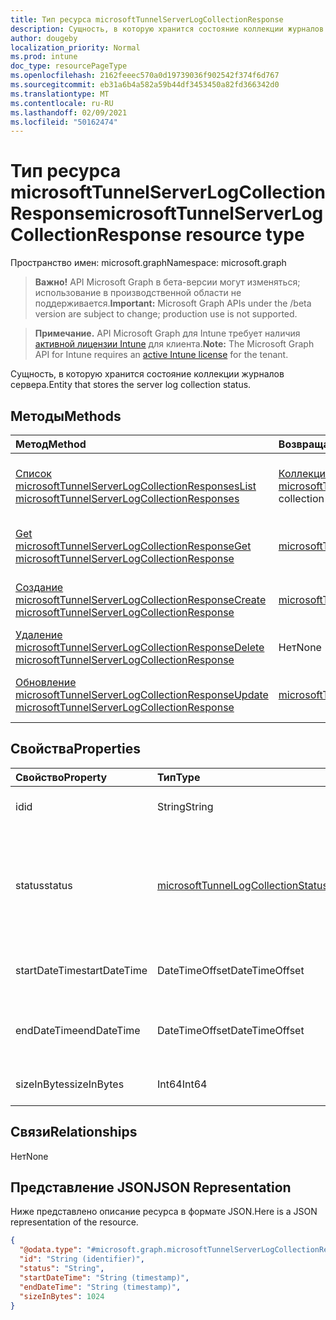 ```yaml
---
title: Тип ресурса microsoftTunnelServerLogCollectionResponse
description: Сущность, в которую хранится состояние коллекции журналов сервера.
author: dougeby
localization_priority: Normal
ms.prod: intune
doc_type: resourcePageType
ms.openlocfilehash: 2162feeec570a0d19739036f902542f374f6d767
ms.sourcegitcommit: eb31a6b4a582a59b44df3453450a82fd366342d0
ms.translationtype: MT
ms.contentlocale: ru-RU
ms.lasthandoff: 02/09/2021
ms.locfileid: "50162474"
---
```

# <a name="microsofttunnelserverlogcollectionresponse-resource-type"></a><span data-ttu-id="a5bb3-103">Тип ресурса microsoftTunnelServerLogCollectionResponse</span><span class="sxs-lookup"><span data-stu-id="a5bb3-103">microsoftTunnelServerLogCollectionResponse resource type</span></span>

<span data-ttu-id="a5bb3-104">Пространство имен: microsoft.graph</span><span class="sxs-lookup"><span data-stu-id="a5bb3-104">Namespace: microsoft.graph</span></span>

> <span data-ttu-id="a5bb3-105">**Важно!** API Microsoft Graph в бета-версии могут изменяться; использование в производственной области не поддерживается.</span><span class="sxs-lookup"><span data-stu-id="a5bb3-105">**Important:** Microsoft Graph APIs under the /beta version are subject to change; production use is not supported.</span></span>

> <span data-ttu-id="a5bb3-106">**Примечание.** API Microsoft Graph для Intune требует наличия [активной лицензии Intune](https://go.microsoft.com/fwlink/?linkid=839381) для клиента.</span><span class="sxs-lookup"><span data-stu-id="a5bb3-106">**Note:** The Microsoft Graph API for Intune requires an [active Intune license](https://go.microsoft.com/fwlink/?linkid=839381) for the tenant.</span></span>

<span data-ttu-id="a5bb3-107">Сущность, в которую хранится состояние коллекции журналов сервера.</span><span class="sxs-lookup"><span data-stu-id="a5bb3-107">Entity that stores the server log collection status.</span></span>

## <a name="methods"></a><span data-ttu-id="a5bb3-108">Методы</span><span class="sxs-lookup"><span data-stu-id="a5bb3-108">Methods</span></span>
|<span data-ttu-id="a5bb3-109">Метод</span><span class="sxs-lookup"><span data-stu-id="a5bb3-109">Method</span></span>|<span data-ttu-id="a5bb3-110">Возвращаемый тип</span><span class="sxs-lookup"><span data-stu-id="a5bb3-110">Return Type</span></span>|<span data-ttu-id="a5bb3-111">Описание</span><span class="sxs-lookup"><span data-stu-id="a5bb3-111">Description</span></span>|
|:---|:---|:---|
|[<span data-ttu-id="a5bb3-112">Список microsoftTunnelServerLogCollectionResponses</span><span class="sxs-lookup"><span data-stu-id="a5bb3-112">List microsoftTunnelServerLogCollectionResponses</span></span>](../api/intune-mstunnel-microsofttunnelserverlogcollectionresponse-list.md)|<span data-ttu-id="a5bb3-113">[Коллекция microsoftTunnelServerLogCollectionResponse](../resources/intune-mstunnel-microsofttunnelserverlogcollectionresponse.md)</span><span class="sxs-lookup"><span data-stu-id="a5bb3-113">[microsoftTunnelServerLogCollectionResponse](../resources/intune-mstunnel-microsofttunnelserverlogcollectionresponse.md) collection</span></span>|<span data-ttu-id="a5bb3-114">Список свойств и связей объектов [microsoftTunnelServerLogCollectionResponse.](../resources/intune-mstunnel-microsofttunnelserverlogcollectionresponse.md)</span><span class="sxs-lookup"><span data-stu-id="a5bb3-114">List properties and relationships of the [microsoftTunnelServerLogCollectionResponse](../resources/intune-mstunnel-microsofttunnelserverlogcollectionresponse.md) objects.</span></span>|
|[<span data-ttu-id="a5bb3-115">Get microsoftTunnelServerLogCollectionResponse</span><span class="sxs-lookup"><span data-stu-id="a5bb3-115">Get microsoftTunnelServerLogCollectionResponse</span></span>](../api/intune-mstunnel-microsofttunnelserverlogcollectionresponse-get.md)|[<span data-ttu-id="a5bb3-116">microsoftTunnelServerLogCollectionResponse</span><span class="sxs-lookup"><span data-stu-id="a5bb3-116">microsoftTunnelServerLogCollectionResponse</span></span>](../resources/intune-mstunnel-microsofttunnelserverlogcollectionresponse.md)|<span data-ttu-id="a5bb3-117">Чтение свойств и связей объекта [microsoftTunnelServerLogCollectionResponse.](../resources/intune-mstunnel-microsofttunnelserverlogcollectionresponse.md)</span><span class="sxs-lookup"><span data-stu-id="a5bb3-117">Read properties and relationships of the [microsoftTunnelServerLogCollectionResponse](../resources/intune-mstunnel-microsofttunnelserverlogcollectionresponse.md) object.</span></span>|
|[<span data-ttu-id="a5bb3-118">Создание microsoftTunnelServerLogCollectionResponse</span><span class="sxs-lookup"><span data-stu-id="a5bb3-118">Create microsoftTunnelServerLogCollectionResponse</span></span>](../api/intune-mstunnel-microsofttunnelserverlogcollectionresponse-create.md)|[<span data-ttu-id="a5bb3-119">microsoftTunnelServerLogCollectionResponse</span><span class="sxs-lookup"><span data-stu-id="a5bb3-119">microsoftTunnelServerLogCollectionResponse</span></span>](../resources/intune-mstunnel-microsofttunnelserverlogcollectionresponse.md)|<span data-ttu-id="a5bb3-120">Создание объекта [microsoftTunnelServerLogCollectionResponse.](../resources/intune-mstunnel-microsofttunnelserverlogcollectionresponse.md)</span><span class="sxs-lookup"><span data-stu-id="a5bb3-120">Create a new [microsoftTunnelServerLogCollectionResponse](../resources/intune-mstunnel-microsofttunnelserverlogcollectionresponse.md) object.</span></span>|
|[<span data-ttu-id="a5bb3-121">Удаление microsoftTunnelServerLogCollectionResponse</span><span class="sxs-lookup"><span data-stu-id="a5bb3-121">Delete microsoftTunnelServerLogCollectionResponse</span></span>](../api/intune-mstunnel-microsofttunnelserverlogcollectionresponse-delete.md)|<span data-ttu-id="a5bb3-122">Нет</span><span class="sxs-lookup"><span data-stu-id="a5bb3-122">None</span></span>|<span data-ttu-id="a5bb3-123">Удаляет [microsoftTunnelServerLogCollectionResponse.](../resources/intune-mstunnel-microsofttunnelserverlogcollectionresponse.md)</span><span class="sxs-lookup"><span data-stu-id="a5bb3-123">Deletes a [microsoftTunnelServerLogCollectionResponse](../resources/intune-mstunnel-microsofttunnelserverlogcollectionresponse.md).</span></span>|
|[<span data-ttu-id="a5bb3-124">Обновление microsoftTunnelServerLogCollectionResponse</span><span class="sxs-lookup"><span data-stu-id="a5bb3-124">Update microsoftTunnelServerLogCollectionResponse</span></span>](../api/intune-mstunnel-microsofttunnelserverlogcollectionresponse-update.md)|[<span data-ttu-id="a5bb3-125">microsoftTunnelServerLogCollectionResponse</span><span class="sxs-lookup"><span data-stu-id="a5bb3-125">microsoftTunnelServerLogCollectionResponse</span></span>](../resources/intune-mstunnel-microsofttunnelserverlogcollectionresponse.md)|<span data-ttu-id="a5bb3-126">Обновление свойств объекта [microsoftTunnelServerLogCollectionResponse.](../resources/intune-mstunnel-microsofttunnelserverlogcollectionresponse.md)</span><span class="sxs-lookup"><span data-stu-id="a5bb3-126">Update the properties of a [microsoftTunnelServerLogCollectionResponse](../resources/intune-mstunnel-microsofttunnelserverlogcollectionresponse.md) object.</span></span>|

## <a name="properties"></a><span data-ttu-id="a5bb3-127">Свойства</span><span class="sxs-lookup"><span data-stu-id="a5bb3-127">Properties</span></span>
|<span data-ttu-id="a5bb3-128">Свойство</span><span class="sxs-lookup"><span data-stu-id="a5bb3-128">Property</span></span>|<span data-ttu-id="a5bb3-129">Тип</span><span class="sxs-lookup"><span data-stu-id="a5bb3-129">Type</span></span>|<span data-ttu-id="a5bb3-130">Описание</span><span class="sxs-lookup"><span data-stu-id="a5bb3-130">Description</span></span>|
|:---|:---|:---|
|<span data-ttu-id="a5bb3-131">id</span><span class="sxs-lookup"><span data-stu-id="a5bb3-131">id</span></span>|<span data-ttu-id="a5bb3-132">String</span><span class="sxs-lookup"><span data-stu-id="a5bb3-132">String</span></span>|<span data-ttu-id="a5bb3-133">Уникальный ИД сущности</span><span class="sxs-lookup"><span data-stu-id="a5bb3-133">The unique ID of the entity</span></span>|
|<span data-ttu-id="a5bb3-134">status</span><span class="sxs-lookup"><span data-stu-id="a5bb3-134">status</span></span>|[<span data-ttu-id="a5bb3-135">microsoftTunnelLogCollectionStatus</span><span class="sxs-lookup"><span data-stu-id="a5bb3-135">microsoftTunnelLogCollectionStatus</span></span>](../resources/intune-mstunnel-microsofttunnellogcollectionstatus.md)|<span data-ttu-id="a5bb3-136">Состояние сбора журналов.</span><span class="sxs-lookup"><span data-stu-id="a5bb3-136">The status of log collection.</span></span> <span data-ttu-id="a5bb3-137">Возможные значения: `pending`, `completed`, `failed`.</span><span class="sxs-lookup"><span data-stu-id="a5bb3-137">Possible values are: `pending`, `completed`, `failed`.</span></span>|
|<span data-ttu-id="a5bb3-138">startDateTime</span><span class="sxs-lookup"><span data-stu-id="a5bb3-138">startDateTime</span></span>|<span data-ttu-id="a5bb3-139">DateTimeOffset</span><span class="sxs-lookup"><span data-stu-id="a5bb3-139">DateTimeOffset</span></span>|<span data-ttu-id="a5bb3-140">Время начала сбора журналов</span><span class="sxs-lookup"><span data-stu-id="a5bb3-140">The start time of the logs collected</span></span> |
|<span data-ttu-id="a5bb3-141">endDateTime</span><span class="sxs-lookup"><span data-stu-id="a5bb3-141">endDateTime</span></span>|<span data-ttu-id="a5bb3-142">DateTimeOffset</span><span class="sxs-lookup"><span data-stu-id="a5bb3-142">DateTimeOffset</span></span>|<span data-ttu-id="a5bb3-143">Время окончания собранных журналов</span><span class="sxs-lookup"><span data-stu-id="a5bb3-143">The end time of the logs collected</span></span>|
|<span data-ttu-id="a5bb3-144">sizeInBytes</span><span class="sxs-lookup"><span data-stu-id="a5bb3-144">sizeInBytes</span></span>|<span data-ttu-id="a5bb3-145">Int64</span><span class="sxs-lookup"><span data-stu-id="a5bb3-145">Int64</span></span>|<span data-ttu-id="a5bb3-146">Размер журналов в ветвях</span><span class="sxs-lookup"><span data-stu-id="a5bb3-146">The size of the logs in bytes</span></span>|

## <a name="relationships"></a><span data-ttu-id="a5bb3-147">Связи</span><span class="sxs-lookup"><span data-stu-id="a5bb3-147">Relationships</span></span>
<span data-ttu-id="a5bb3-148">Нет</span><span class="sxs-lookup"><span data-stu-id="a5bb3-148">None</span></span>

## <a name="json-representation"></a><span data-ttu-id="a5bb3-149">Представление JSON</span><span class="sxs-lookup"><span data-stu-id="a5bb3-149">JSON Representation</span></span>
<span data-ttu-id="a5bb3-150">Ниже представлено описание ресурса в формате JSON.</span><span class="sxs-lookup"><span data-stu-id="a5bb3-150">Here is a JSON representation of the resource.</span></span>
<!-- {
  "blockType": "resource",
  "keyProperty": "id",
  "@odata.type": "microsoft.graph.microsoftTunnelServerLogCollectionResponse"
}
-->
``` json
{
  "@odata.type": "#microsoft.graph.microsoftTunnelServerLogCollectionResponse",
  "id": "String (identifier)",
  "status": "String",
  "startDateTime": "String (timestamp)",
  "endDateTime": "String (timestamp)",
  "sizeInBytes": 1024
}
```




